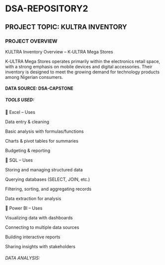 # DSA-REPOSITORY2 

## PROJECT TOPIC: KULTRA INVENTORY

### PROJECT OVERVIEW
KULTRA
Inventory Overview – K‑ULTRA Mega Stores

K‑ULTRA Mega Stores operates primarily within the electronics retail space, with a strong emphasis on mobile devices and digital accessories. Their inventory is designed to meet the growing demand for technology products among Nigerian consumers.

#### DATA SOURCE: DSA-CAPSTONE 

##### TOOLS USED:

🔹 Excel – Uses

Data entry & cleaning

Basic analysis with formulas/functions

Charts & pivot tables for summaries

Budgeting & reporting

🔹 SQL – Uses

Storing and managing structured data

Querying databases (SELECT, JOIN, etc.)

Filtering, sorting, and aggregating records

Data extraction for analysis

🔹 Power BI – Uses

Visualizing data with dashboards

Connecting to multiple data sources

Building interactive reports

Sharing insights with stakeholders

###### DATA ANALYSIS:

